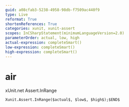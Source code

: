 ```yaml
---
guid: a08cfab3-5238-4958-98db-f7509ac440f9
type: Live
reformat: True
shortenReferences: True
categories: xunit, xunit-assert
scopes: InCSharpStatement(minimumLanguageVersion=2.0)
parameterOrder: actual, low, high
actual-expression: completeSmart()
low-expression: completeSmart()
high-expression: completeSmart()
---
```


# air

xUnit.net Assert.InRange

```
Xunit.Assert.InRange($actual$, $low$, $high$);$END$
```

